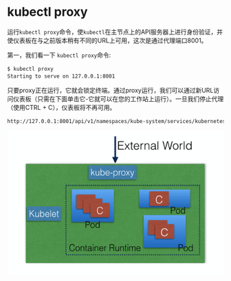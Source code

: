 # kubectl proxy

运行`kubectl proxy`命令，使`kubectl`在主节点上的API服务器上进行身份验证，并使仪表板在与之前版本稍有不同的URL上可用，这次是通过代理端口8001。

 第一，我们看一下 `kubectl proxy`命令: 

```bash
$ kubectl proxy
Starting to serve on 127.0.0.1:8001
```

只要proxy正在运行，它就会锁定终端。通过proxy运行，我们可以通过新URL访问仪表板（只需在下面单击它-它就可以在您的工作站上运行）。一旦我们停止代理（使用CTRL + C），仪表板将不再可用。

```bash
http://127.0.0.1:8001/api/v1/namespaces/kube-system/services/kubernetes-dashboard:/proxy/#!/overview?namespace=default 
```

![Kubernetes Dashboard over the proxy](../../.gitbook/assets/image%20%289%29.png)

